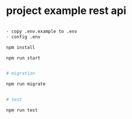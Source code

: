 # project example rest api

```bash

- copy .env.example to .env
- config .env

```


```bash
npm install

npm run start


# migration

npm run migrate


# test

npm run test


```